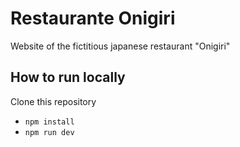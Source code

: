 # Restaurante Onigiri

Website of the fictitious japanese restaurant "Onigiri"

## How to run locally
Clone this repository 
- `npm install`
- `npm run dev`

